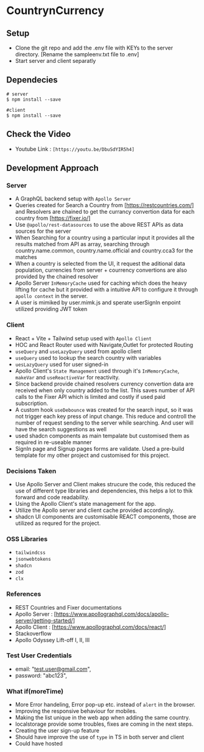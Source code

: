 # CountrynCurrency

## Setup

- Clone the git repo and add the .env file with KEYs to the server directory. [Rename the sampleenv.txt file to .env]
- Start server and client separatly

## Dependecies

```
# server
$ npm install --save

#client
$ npm install --save

```
## Check the Video
- Youtube Link : `[https://youtu.be/DbuSdYIR5h4]`

## Development Approach

### Server

- A GraphQL backend setup with `Apollo Server`
- Queries created for Search a Country from [https://restcountries.com/] and Resolvers are chained to get the currancy convertion data for each country from [https://fixer.io/]
- Use `@apollo/rest-datasources` to use the above REST APIs as data sources for the server
- When Searching for a country using a particular input it provides all the results matched from API as array, searching through country.name.common, country.name.official and country.cca3 for the matches
- When a country is selected from the UI, it request the aditional data population, currencies from server + courrency convertions are also provided by the chained resolver
- Apollo Server `InMemoryCache` used for caching which does the heavy lifting for cache but it provided with a intuitive API to configure it through `apollo context` in the server. 
- A user is mimiked by user.mimk.js and sperate userSignIn enpoint utilized providing JWT token

### Client

- React + Vite + Tailwind setup used with `Apollo Client`
- HOC and React Router used with Navigate,Outlet for protected Routing
- `useQuery` and `useLazyQuery` used from apollo client
- `useQuery` used to lookup the search country with variables
- `uesLazyQuery` used for user signed-in
-  Apollo Client's `State Management` used through it's `InMemoryCache`, `makeVar` and `useReactiveVar` for reactivity.
- Since backend provide chained resolvers currency convertion data are received when only country added to the list. This saves number of API calls to the Fixer API which is limited and costly if used paid subscription.
- A custom hook `useDebounce` was created for the search input, so it was not trigger each key press of input change. This reduce and controll the number of request sending to the server while searching. And user will have the search suggestions as well
- used shadcn components as main tempalate but customised them as required in re-useable manner
- SignIn page and Signup pages forms are validate. Used a pre-build template for my other project and customised for this project. 

### Decisions Taken

- Use Apollo Server and Client makes strucure the code, this reduced the use of different type libraries and dependencies, this helps a lot to thik forward and code readability.
- Using the Apollo Client's state management for the app. 
- Utilize the Apollo server and client cache provided accordingly. 
- shadcn UI components are customisable REACT components, those are utilized as requred for the project.

### OSS Libraries

- `tailwindcss`
- `jsonwebtokens`
- `shadcn`
- `zod`
- `clx`

### References

- REST Countries and Fixer documentations
- Apollo Server : [https://www.apollographql.com/docs/apollo-server/getting-started/]
- Apollo Client : [https://www.apollographql.com/docs/react/]
- Stackoverflow
- Apollo Odyssey Lift-off I, II, III

### Test User Credentials

- email: "test.user@gmail.com",
- password: "abc123",

### What if(moreTime)

- More Error handeling, Error pop-up etc. instead of `alert` in the browser.
- Improving the responsive behaviour for mobiles.
- Making the list unique in the web app when adding the same country. 
- localstorage provide some troubles, fixes are coming in the next steps. 
- Creating the user sign-up feature
- Should have improve the use of `type` in TS in both server and client
- Could have hosted
